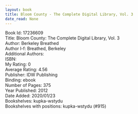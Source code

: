 ```yaml
---
layout: book
title: Bloom County - The Complete Digital Library, Vol. 3
date_read: None
---
```


Book Id: 17236609<br />
Title: Bloom County: The Complete Digital Library, Vol. 3<br />
Author: Berkeley Breathed<br />
Author l-f: Breathed, Berkeley<br />
Additional Authors: <br />
ISBN: <br />
My Rating: 0<br />
Average Rating: 4.56<br />
Publisher: IDW Publishing<br />
Binding: ebook<br />
Number of Pages: 375<br />
Year Published: 2012<br />
Date Added: 2020/01/23<br />
Bookshelves: kupka-wstydu<br />
Bookshelves with positions: kupka-wstydu (#915)<br />

